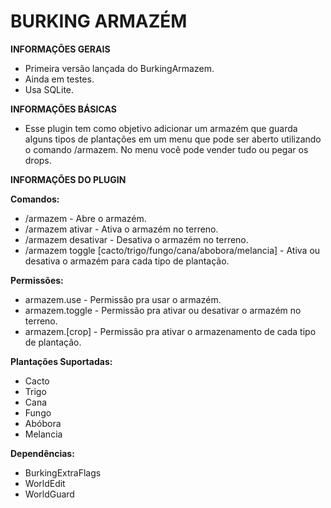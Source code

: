 # BURKING ARMAZÉM
**INFORMAÇÕES GERAIS**

- Primeira versão lançada do BurkingArmazem.
- Ainda em testes.
- Usa SQLite.


**INFORMAÇÕES BÁSICAS**
- Esse plugin tem como objetivo adicionar um armazém que guarda alguns tipos de plantações em um menu
que pode ser aberto utilizando o comando /armazem. No menu você pode vender tudo ou pegar os drops.


**INFORMAÇÕES DO PLUGIN**

**Comandos:**
- /armazem - Abre o armazém.
- /armazem ativar - Ativa o armazém no terreno.
- /armazem desativar - Desativa o armazém no terreno.
- /armazem toggle [cacto/trigo/fungo/cana/abobora/melancia] - Ativa ou desativa o armazém para cada tipo de plantação.

**Permissões:**
- armazem.use - Permissão pra usar o armazém.
- armazem.toggle - Permissão pra ativar ou desativar o armazém no terreno.
- armazem.[crop] - Permissão pra ativar o armazenamento de cada tipo de plantação.

**Plantações Suportadas:**
- Cacto
- Trigo
- Cana
- Fungo
- Abóbora
- Melancia

**Dependências:**
- BurkingExtraFlags
- WorldEdit
- WorldGuard
